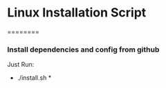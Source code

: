 # Linux Installation Script
========

### Install dependencies and config from github

Just Run: 
* ./install.sh *
